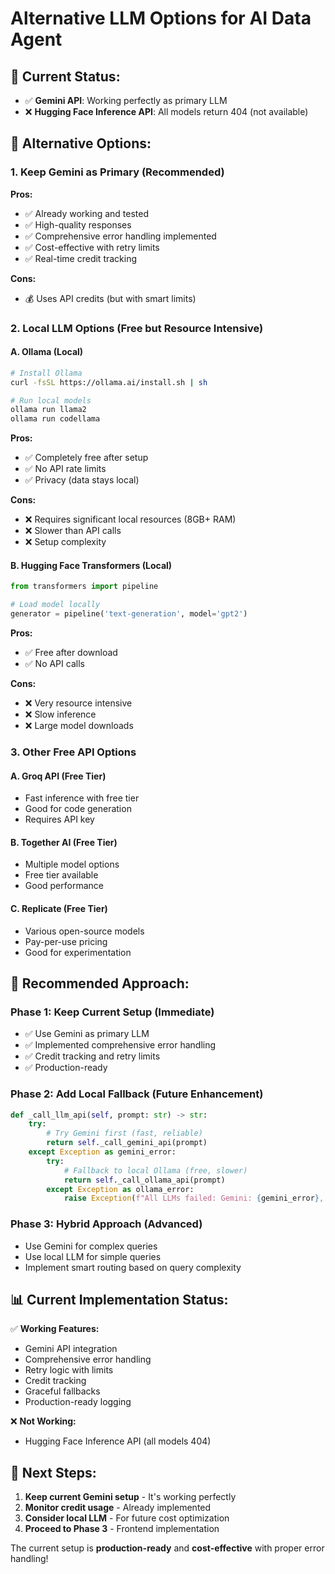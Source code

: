 # Alternative LLM Options for AI Data Agent

## 🎯 **Current Status:**
- ✅ **Gemini API**: Working perfectly as primary LLM
- ❌ **Hugging Face Inference API**: All models return 404 (not available)

## 🔄 **Alternative Options:**

### **1. Keep Gemini as Primary (Recommended)**
**Pros:**
- ✅ Already working and tested
- ✅ High-quality responses
- ✅ Comprehensive error handling implemented
- ✅ Cost-effective with retry limits
- ✅ Real-time credit tracking

**Cons:**
- 💰 Uses API credits (but with smart limits)

### **2. Local LLM Options (Free but Resource Intensive)**

#### **A. Ollama (Local)**
```bash
# Install Ollama
curl -fsSL https://ollama.ai/install.sh | sh

# Run local models
ollama run llama2
ollama run codellama
```

**Pros:**
- ✅ Completely free after setup
- ✅ No API rate limits
- ✅ Privacy (data stays local)

**Cons:**
- ❌ Requires significant local resources (8GB+ RAM)
- ❌ Slower than API calls
- ❌ Setup complexity

#### **B. Hugging Face Transformers (Local)**
```python
from transformers import pipeline

# Load model locally
generator = pipeline('text-generation', model='gpt2')
```

**Pros:**
- ✅ Free after download
- ✅ No API calls

**Cons:**
- ❌ Very resource intensive
- ❌ Slow inference
- ❌ Large model downloads

### **3. Other Free API Options**

#### **A. Groq API (Free Tier)**
- Fast inference with free tier
- Good for code generation
- Requires API key

#### **B. Together AI (Free Tier)**
- Multiple model options
- Free tier available
- Good performance

#### **C. Replicate (Free Tier)**
- Various open-source models
- Pay-per-use pricing
- Good for experimentation

## 🎯 **Recommended Approach:**

### **Phase 1: Keep Current Setup (Immediate)**
- ✅ Use Gemini as primary LLM
- ✅ Implemented comprehensive error handling
- ✅ Credit tracking and retry limits
- ✅ Production-ready

### **Phase 2: Add Local Fallback (Future Enhancement)**
```python
def _call_llm_api(self, prompt: str) -> str:
    try:
        # Try Gemini first (fast, reliable)
        return self._call_gemini_api(prompt)
    except Exception as gemini_error:
        try:
            # Fallback to local Ollama (free, slower)
            return self._call_ollama_api(prompt)
        except Exception as ollama_error:
            raise Exception(f"All LLMs failed: Gemini: {gemini_error}, Ollama: {ollama_error}")
```

### **Phase 3: Hybrid Approach (Advanced)**
- Use Gemini for complex queries
- Use local LLM for simple queries
- Implement smart routing based on query complexity

## 📊 **Current Implementation Status:**

✅ **Working Features:**
- Gemini API integration
- Comprehensive error handling
- Retry logic with limits
- Credit tracking
- Graceful fallbacks
- Production-ready logging

❌ **Not Working:**
- Hugging Face Inference API (all models 404)

## 🚀 **Next Steps:**

1. **Keep current Gemini setup** - It's working perfectly
2. **Monitor credit usage** - Already implemented
3. **Consider local LLM** - For future cost optimization
4. **Proceed to Phase 3** - Frontend implementation

The current setup is **production-ready** and **cost-effective** with proper error handling!
